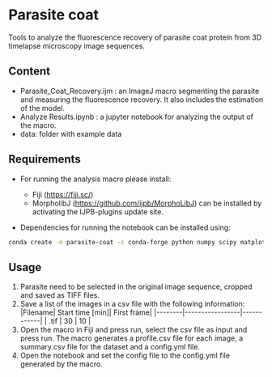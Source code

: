 # Parasite coat

Tools to analyze the fluorescence recovery of parasite coat protein from 3D timelapse microscopy image sequences. 

## Content
- Parasite_Coat_Recovery.ijm : an ImageJ macro segmenting the parasite and measuring the fluorescence recovery. It also includes the estimation of the model.
- Analyze Results.ipynb : a jupyter notebook for analyzing the output of the macro.
- data: folder with example data

## Requirements
* For running the analysis macro please install:
    - Fiji (https://fiji.sc/)
    - MorpholibJ (https://github.com/ijpb/MorphoLibJ) can be installed by activating the IJPB-plugins update site.

* Dependencies for running the notebook can be installed using:
```bash
conda create -n parasite-coat -c conda-forge python numpy scipy matplotlib jupyterlab yml pandas seaborn
```

## Usage

1. Parasite need to be selected in the original image sequence, cropped and saved as TIFF files. 
2. Save a list of the images in a csv file with the following information:
    |Filename| Start time [min]| First frame|
    |--------|-----------------|------------|
    |   .tif | 30              |      10    |
3. Open the macro in Fiji and press run, select the csv file as input and press run. The macro generates a profile.csv file for each image,
 a summary.csv file for the dataset and a config.yml file.
4. Open the notebook and set the config file to the config.yml file generated by the macro.








